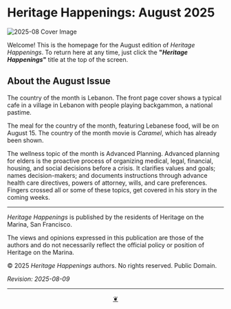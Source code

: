# Heritage Happenings: August 2025

![2025-08 Cover Image](https://heritage-happenings.github.io/Blog/2025/08/08-august-cover.jpg)

Welcome! This is the homepage for the August edition of _Heritage Happenings_. To return here at any time, just click the **"_Heritage Happenings_"** title at the top of the screen.

## About the August Issue

The country of the month is Lebanon. The front page cover shows a typical cafe in a village in Lebanon with people playing backgammon, a national pastime.

The meal for the country of the month, featuring Lebanese food, will be on August 15. The country of the month movie is _Caramel_, which has already been shown.

The wellness topic of the month is Advanced Planning. Advanced planning for elders is the proactive process of organizing medical, legal, financial, housing, and social decisions before a crisis. It clarifies values and goals; names decision-makers; and documents instructions through advance health care directives, powers of attorney, wills, and care preferences. Fingers crossed all or some of these topics, get covered in his story in the coming weeks.


***

_Heritage Happenings_ is published by the residents of Heritage on the Marina, San Francisco.

The views and opinions expressed in this publication are those of the authors and do not necessarily reflect the official policy or position of Heritage on the Marina.

&copy; 2025 _Heritage Happenings_ authors. No rights reserved. Public Domain.

_Revision: 2025-08-09_

***

<center title="Scroll to top"><a class="a-dingbat" href="javascript:window.scrollTo(0,0);"> ❦ </a></center>
